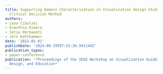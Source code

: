 ```yaml
---
title: Supporting Domain Characterization in Visualization Design Studies With the
  Critical Decision Method
authors:
- Lena Cibulski
- Evanthia Dimara
- Setia Hermawati
- Jörn Kohlhammer
date: '2022-01-01'
publishDate: '2024-08-29T07:51:26.591144Z'
publication_types:
- paper-conference
publication: '*Proceedings of the IEEE Workshop on Visualization Guidelines in Research,
  Design, and Education*'
---
```

